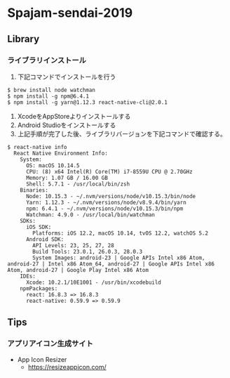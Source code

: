# Spajam-sendai-2019

## Library
### ライブラリインストール  
1. 下記コマンドでインストールを行う 
```
$ brew install node watchman
$ npm install -g npm@6.4.1
$ npm install -g yarn@1.12.3 react-native-cli@2.0.1
```

1. XcodeをAppStoreよりインストールする
1. Android Studioをインストールする
1. 上記手順が完了した後、ライブラリバージョンを下記コマンドで確認する。
```
$ react-native info
  React Native Environment Info:
    System:
      OS: macOS 10.14.5
      CPU: (8) x64 Intel(R) Core(TM) i7-8559U CPU @ 2.70GHz
      Memory: 1.07 GB / 16.00 GB
      Shell: 5.7.1 - /usr/local/bin/zsh
    Binaries:
      Node: 10.15.3 - ~/.nvm/versions/node/v10.15.3/bin/node
      Yarn: 1.12.3 - ~/.nvm/versions/node/v8.9.4/bin/yarn
      npm: 6.4.1 - ~/.nvm/versions/node/v10.15.3/bin/npm
      Watchman: 4.9.0 - /usr/local/bin/watchman
    SDKs:
      iOS SDK:
        Platforms: iOS 12.2, macOS 10.14, tvOS 12.2, watchOS 5.2
      Android SDK:
        API Levels: 23, 25, 27, 28
        Build Tools: 23.0.1, 26.0.3, 28.0.3
        System Images: android-23 | Google APIs Intel x86 Atom, android-27 | Intel x86 Atom_64, android-27 | Google APIs Intel x86 Atom, android-27 | Google Play Intel x86 Atom
    IDEs:
      Xcode: 10.2.1/10E1001 - /usr/bin/xcodebuild
    npmPackages:
      react: 16.8.3 => 16.8.3 
      react-native: 0.59.9 => 0.59.9 

```

## Tips
### アプリアイコン生成サイト
- App Icon Resizer
  - https://resizeappicon.com/
